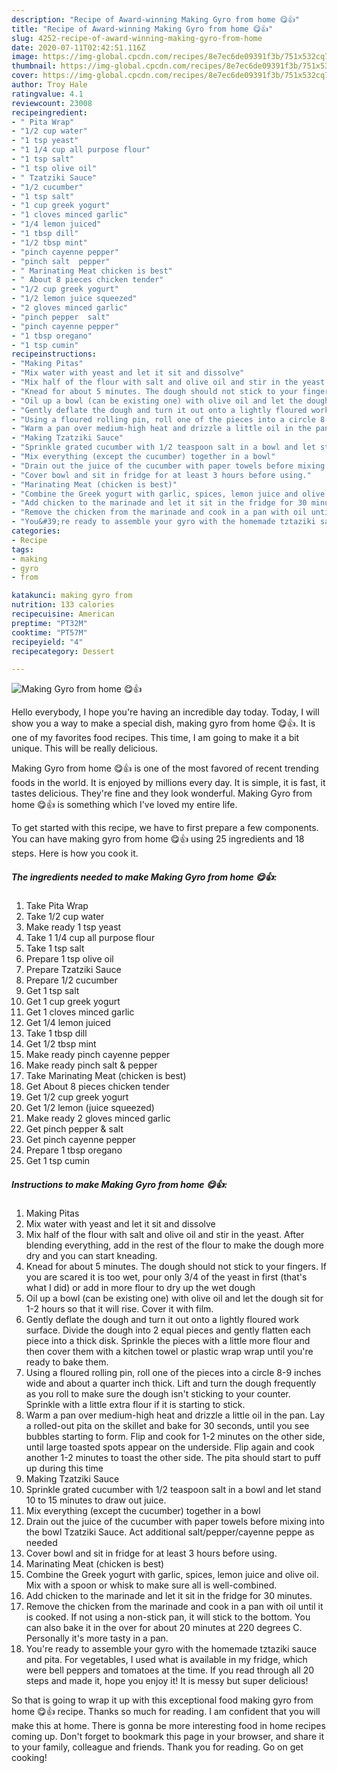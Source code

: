 ```yaml
---
description: "Recipe of Award-winning Making Gyro from home 😋👍"
title: "Recipe of Award-winning Making Gyro from home 😋👍"
slug: 4252-recipe-of-award-winning-making-gyro-from-home
date: 2020-07-11T02:42:51.116Z
image: https://img-global.cpcdn.com/recipes/8e7ec6de09391f3b/751x532cq70/making-gyro-from-home-😋👍-recipe-main-photo.jpg
thumbnail: https://img-global.cpcdn.com/recipes/8e7ec6de09391f3b/751x532cq70/making-gyro-from-home-😋👍-recipe-main-photo.jpg
cover: https://img-global.cpcdn.com/recipes/8e7ec6de09391f3b/751x532cq70/making-gyro-from-home-😋👍-recipe-main-photo.jpg
author: Troy Hale
ratingvalue: 4.1
reviewcount: 23008
recipeingredient:
- " Pita Wrap"
- "1/2 cup water"
- "1 tsp yeast"
- "1 1/4 cup all purpose flour"
- "1 tsp salt"
- "1 tsp olive oil"
- " Tzatziki Sauce"
- "1/2 cucumber"
- "1 tsp salt"
- "1 cup greek yogurt"
- "1 cloves minced garlic"
- "1/4 lemon juiced"
- "1 tbsp dill"
- "1/2 tbsp mint"
- "pinch cayenne pepper"
- "pinch salt  pepper"
- " Marinating Meat chicken is best"
- " About 8 pieces chicken tender"
- "1/2 cup greek yogurt"
- "1/2 lemon juice squeezed"
- "2 gloves minced garlic"
- "pinch pepper  salt"
- "pinch cayenne pepper"
- "1 tbsp oregano"
- "1 tsp cumin"
recipeinstructions:
- "Making Pitas"
- "Mix water with yeast and let it sit and dissolve"
- "Mix half of the flour with salt and olive oil and stir in the yeast. After blending everything, add in the rest of the flour to make the dough more dry and you can start kneading."
- "Knead for about 5 minutes. The dough should not stick to your fingers. If you are scared it is too wet, pour only 3/4 of the yeast in first (that&#39;s what I did) or add in more flour to dry up the wet dough"
- "Oil up a bowl (can be existing one) with olive oil and let the dough sit for 1-2 hours so that it will rise. Cover it with film."
- "Gently deflate the dough and turn it out onto a lightly floured work surface. Divide the dough into 2 equal pieces and gently flatten each piece into a thick disk. Sprinkle the pieces with a little more flour and then cover them with a kitchen towel or plastic wrap wrap until you&#39;re ready to bake them."
- "Using a floured rolling pin, roll one of the pieces into a circle 8-9 inches wide and about a quarter inch thick. Lift and turn the dough frequently as you roll to make sure the dough isn&#39;t sticking to your counter. Sprinkle with a little extra flour if it is starting to stick."
- "Warm a pan over medium-high heat and drizzle a little oil in the pan. Lay a rolled-out pita on the skillet and bake for 30 seconds, until you see bubbles starting to form. Flip and cook for 1-2 minutes on the other side, until large toasted spots appear on the underside. Flip again and cook another 1-2 minutes to toast the other side. The pita should start to puff up during this time"
- "Making Tzatziki Sauce"
- "Sprinkle grated cucumber with 1/2 teaspoon salt in a bowl and let stand 10 to 15 minutes to draw out juice."
- "Mix everything (except the cucumber) together in a bowl"
- "Drain out the juice of the cucumber with paper towels before mixing into the bowl Tzatziki Sauce. Act additional salt/pepper/cayenne peppe as needed"
- "Cover bowl and sit in fridge for at least 3 hours before using."
- "Marinating Meat (chicken is best)"
- "Combine the Greek yogurt with garlic, spices, lemon juice and olive oil. Mix with a spoon or whisk to make sure all is well-combined."
- "Add chicken to the marinade and let it sit in the fridge for 30 minutes."
- "Remove the chicken from the marinade and cook in a pan with oil until it is cooked. If not using a non-stick pan, it will stick to the bottom. You can also bake it in the over for about 20 minutes at 220 degrees C. Personally it&#39;s more tasty in a pan."
- "You&#39;re ready to assemble your gyro with the homemade tztaziki sauce and pita. For vegetables, I used what is available in my fridge, which were bell peppers and tomatoes at the time. If you read through all 20 steps and made it, hope you enjoy it! It is messy but super delicious!"
categories:
- Recipe
tags:
- making
- gyro
- from

katakunci: making gyro from 
nutrition: 133 calories
recipecuisine: American
preptime: "PT32M"
cooktime: "PT57M"
recipeyield: "4"
recipecategory: Dessert

---
```



![Making Gyro from home 😋👍](https://img-global.cpcdn.com/recipes/8e7ec6de09391f3b/751x532cq70/making-gyro-from-home-😋👍-recipe-main-photo.jpg)

Hello everybody, I hope you're having an incredible day today. Today, I will show you a way to make a special dish, making gyro from home 😋👍. It is one of my favorites food recipes. This time, I am going to make it a bit unique. This will be really delicious.

Making Gyro from home 😋👍 is one of the most favored of recent trending foods in the world. It is enjoyed by millions every day. It is simple, it is fast, it tastes delicious. They're fine and they look wonderful. Making Gyro from home 😋👍 is something which I've loved my entire life.




To get started with this recipe, we have to first prepare a few components. You can have making gyro from home 😋👍 using 25 ingredients and 18 steps. Here is how you cook it.

<!--inarticleads1-->

##### The ingredients needed to make Making Gyro from home 😋👍:

1. Take  Pita Wrap
1. Take 1/2 cup water
1. Make ready 1 tsp yeast
1. Take 1 1/4 cup all purpose flour
1. Take 1 tsp salt
1. Prepare 1 tsp olive oil
1. Prepare  Tzatziki Sauce
1. Prepare 1/2 cucumber
1. Get 1 tsp salt
1. Get 1 cup greek yogurt
1. Get 1 cloves minced garlic
1. Get 1/4 lemon juiced
1. Take 1 tbsp dill
1. Get 1/2 tbsp mint
1. Make ready pinch cayenne pepper
1. Make ready pinch salt &amp; pepper
1. Take  Marinating Meat (chicken is best)
1. Get  About 8 pieces chicken tender
1. Get 1/2 cup greek yogurt
1. Get 1/2 lemon (juice squeezed)
1. Make ready 2 gloves minced garlic
1. Get pinch pepper &amp; salt
1. Get pinch cayenne pepper
1. Prepare 1 tbsp oregano
1. Get 1 tsp cumin




<!--inarticleads2-->

##### Instructions to make Making Gyro from home 😋👍:

1. Making Pitas
1. Mix water with yeast and let it sit and dissolve
1. Mix half of the flour with salt and olive oil and stir in the yeast. After blending everything, add in the rest of the flour to make the dough more dry and you can start kneading.
1. Knead for about 5 minutes. The dough should not stick to your fingers. If you are scared it is too wet, pour only 3/4 of the yeast in first (that&#39;s what I did) or add in more flour to dry up the wet dough
1. Oil up a bowl (can be existing one) with olive oil and let the dough sit for 1-2 hours so that it will rise. Cover it with film.
1. Gently deflate the dough and turn it out onto a lightly floured work surface. Divide the dough into 2 equal pieces and gently flatten each piece into a thick disk. Sprinkle the pieces with a little more flour and then cover them with a kitchen towel or plastic wrap wrap until you&#39;re ready to bake them.
1. Using a floured rolling pin, roll one of the pieces into a circle 8-9 inches wide and about a quarter inch thick. Lift and turn the dough frequently as you roll to make sure the dough isn&#39;t sticking to your counter. Sprinkle with a little extra flour if it is starting to stick.
1. Warm a pan over medium-high heat and drizzle a little oil in the pan. Lay a rolled-out pita on the skillet and bake for 30 seconds, until you see bubbles starting to form. Flip and cook for 1-2 minutes on the other side, until large toasted spots appear on the underside. Flip again and cook another 1-2 minutes to toast the other side. The pita should start to puff up during this time
1. Making Tzatziki Sauce
1. Sprinkle grated cucumber with 1/2 teaspoon salt in a bowl and let stand 10 to 15 minutes to draw out juice.
1. Mix everything (except the cucumber) together in a bowl
1. Drain out the juice of the cucumber with paper towels before mixing into the bowl Tzatziki Sauce. Act additional salt/pepper/cayenne peppe as needed
1. Cover bowl and sit in fridge for at least 3 hours before using.
1. Marinating Meat (chicken is best)
1. Combine the Greek yogurt with garlic, spices, lemon juice and olive oil. Mix with a spoon or whisk to make sure all is well-combined.
1. Add chicken to the marinade and let it sit in the fridge for 30 minutes.
1. Remove the chicken from the marinade and cook in a pan with oil until it is cooked. If not using a non-stick pan, it will stick to the bottom. You can also bake it in the over for about 20 minutes at 220 degrees C. Personally it&#39;s more tasty in a pan.
1. You&#39;re ready to assemble your gyro with the homemade tztaziki sauce and pita. For vegetables, I used what is available in my fridge, which were bell peppers and tomatoes at the time. If you read through all 20 steps and made it, hope you enjoy it! It is messy but super delicious!




So that is going to wrap it up with this exceptional food making gyro from home 😋👍 recipe. Thanks so much for reading. I am confident that you will make this at home. There is gonna be more interesting food in home recipes coming up. Don't forget to bookmark this page in your browser, and share it to your family, colleague and friends. Thank you for reading. Go on get cooking!
